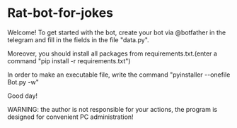 # Rat-bot-for-jokes
Welcome! To get started with the bot, create your bot via @botfather in the telegram and fill in the fields in the file "data.py".

Moreover, you should install all packages from requirements.txt.(enter a command "pip install -r requirements.txt")

In order to make an executable file, write the command "pyinstaller --onefile Bot.py -w"

Good day!

WARNING: the author is not responsible for your actions, the program is designed for convenient PC administration!
